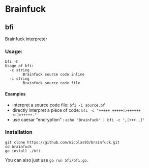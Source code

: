 Brainfuck
===

## bfi
Brainfuck interpreter

### Usage:
```
bfi -h
Usage of bfi:
  -c string
    	Brainfuck source code inline
  -i string
    	Brainfuck source code file
```
#### Examples
* interpret a source code file:
	`bfi -i source.bf`
* directly interpret a piece of code:
	`bfi -c "+++++ +++++[>++++++<-]>+++++."`
* use caesar "encryption" :
	`echo "Brainfuck" | bfi -c ",[+++.,]"`

### Installation

```
git clone https://github.com/nicolas93/brainfuck.git
cd brainfuck
go install ./bfi
```

You can also just use `go run bfi/bfi.go`.
